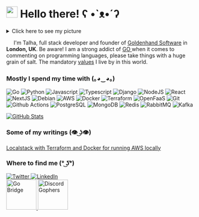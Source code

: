 <h1><img src="https://emojis.slackmojis.com/emojis/images/1531849430/4246/blob-sunglasses.gif?1531849430" width="30"/> Hello there! ʕ •`ᴥ•´ʔ</h1>

<details>
  <summary>Click here to see my picture</summary>
  
  ![Dancing Gopher](http://static.velvetcache.org/pages/2018/06/13/party-gopher/dancing-gopher.gif)
</details>

<p>&nbsp;&nbsp;&nbsp;&nbsp; I'm Talha, full stack developer and founder of <a href="https://www.goldenhandsoftware.co.uk/" target="_blank">Goldenhand Software<a/> in <img src="https://image.flaticon.com/icons/svg/197/197374.svg" width="13"/> <b>London, UK</b>. Be aware! I am a strong addict of <a href="https://golang.org" target="_blank">GO <a/> when it comes to commenting on programming languages, please take things with a huge grain of salt. The mandatory <a href="https://golang.org/conduct" target="_blank">values</a> I live by in this world. </p>
  
<h3>Mostly I spend my time with (｡◕‿◕｡)</h3>
<p>
  <img alt="Go" src="https://img.shields.io/badge/-Go-00ADD8?style=flat-square&logo=go&logoColor=white" />
  <img alt="Python" src="https://img.shields.io/badge/-Python-ffdd00?style=flat-square&logo=python&logoColor=3776AA" />
  <img alt="Javascript" src="https://img.shields.io/badge/-Javascript-000000?style=flat-square&logo=javascript&logoColor=FFD947" />
  <img alt="Typescript" src="https://img.shields.io/badge/-Typescript-3178C6?style=flat-square&logo=typescript&logoColor=FFFFFF" />
  <img alt="Django" src="https://img.shields.io/badge/-Django-103E2E?style=flat-square&logo=django&logoColor=white" />  
  <img alt="NodeJS" src="https://img.shields.io/badge/-NodeJS-43853d?style=flat-square&logo=nodedotjs&logoColor=white" />
  <img alt="React" src="https://img.shields.io/badge/-React-000000?style=flat-square&logo=react&logoColor=61DAFB" />
  <img alt="NextJS" src="https://img.shields.io/badge/-NextJS-F0F0F0?style=flat-square&logo=nextdotjs&logoColor=000000&Color=FFFFFF" />

  <img alt="Debian" src="https://img.shields.io/badge/-Debian-A81D33?style=flat-square&logo=debian&logoColor=white">
  <img alt="AWS" src="https://img.shields.io/badge/-AWS-FF9900?style=flat-square&logo=amazon-aws&logoColor=white">
  <img alt="Docker" src="https://img.shields.io/badge/-Docker-46a2f1?style=flat-square&logo=docker&logoColor=white" />  
  <img alt="Terraform" src="https://img.shields.io/badge/-Terraform-844fba?style=flat-square&logo=terraform&logoColor=white" />
  <img alt="OpenFaaS" src="https://img.shields.io/badge/-OpenFaaS-3B5EE9?style=flat-square&logo=openfaas&logoColor=white" />
  <img alt="Git" src="https://img.shields.io/badge/-Git-F05033?style=flat-square&logo=git&logoColor=white" />
  <img alt="Github Actions" src="https://img.shields.io/badge/-Github_Actions-2088FF?style=flat-square&logo=github-actions&logoColor=white" />
 
  <img alt="PostgreSQL" src="https://img.shields.io/badge/-PostgreSQL-336791?style=flat-square&logo=postgresql&logoColor=white" />
  <img alt="MongoDB" src="https://img.shields.io/badge/-MongoDB-4DB33D?style=flat-square&logo=mongodb&logoColor=white" />
  <img alt="Redis" src="https://img.shields.io/badge/-Redis-D82C20?style=flat-square&logo=redis&logoColor=white" />
  <img alt="RabbitMQ" src="https://img.shields.io/badge/-RabbitMQ-FF6600?style=flat-square&logo=RabbitMQ&logoColor=white" />
  <img alt="Kafka" src="https://img.shields.io/badge/-Kafka-000000?style=flat-square&logo=Apache%20kafka&logoColor=white" />
</p>

[![GitHub Stats](https://github-readme-stats.vercel.app/api?username=mrwormhole&show_icons=true&theme=algolia&count_private=true)](https://bit.ly/2DRJEXJ)
  
<h3> Some of my writings (👁 ͜ʖ👁) </h3>
<p>
  <a href="https://dev.to/mrwormhole/localstack-with-terraform-and-docker-for-running-aws-locally-3a6d" target="_blank"> Localstack with Terraform and Docker for running AWS locally </a>
</p>

<h3>Where to find me (° ͜ʖ͡°)</h3>
<p>
  <a href="https://twitter.com/mr_wormhole" target="_blank">
    <img alt="Twitter" src="https://img.shields.io/badge/twitter-%231DA1F2.svg?&style=for-the-badge&logo=twitter&logoColor=white" />
  </a> 
  <a href="https://www.linkedin.com/in/talha-altinel/" target="_blank">
    <img alt="LinkedIn" src="https://img.shields.io/badge/linkedin-%230077B5.svg?&style=for-the-badge&logo=linkedin&logoColor=white" />
  </a> 
  <br />
  <a href="https://forum.golangbridge.org/u/mrwormhole/summary" target="_blank">
    <img alt="Go Bridge" src="https://pbs.twimg.com/profile_images/1100533079796600833/s5Krj_8A_400x400.jpg" height="80" />
  </a>
  <a href="https://discord.gg/qtAaswfAs9" target="_blank">
    <img alt="Discord Gophers" src="https://cdn.discordapp.com/icons/118456055842734083/58e28cb37cb75fbda97b4bb5c3744d45.png" height="80" />
  </a>
</p>
